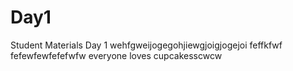 # Day1
Student Materials Day 1
wehfgweijogegohjiewgjoigjogejoi
feffkfwf
fefewfewfefefwfw
everyone loves cupcakesscwcw